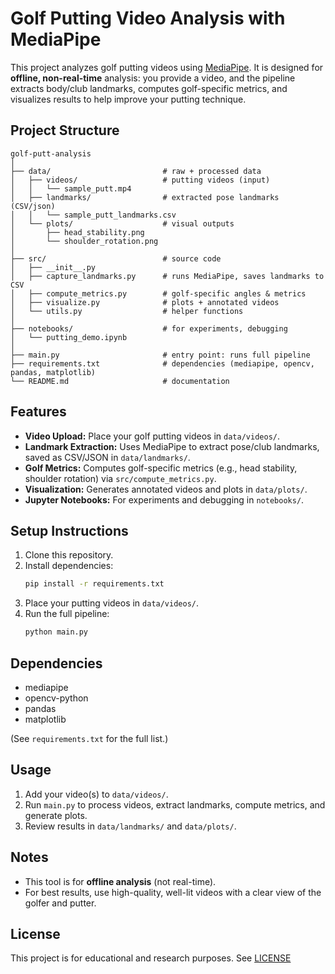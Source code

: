 # Golf Putting Video Analysis with MediaPipe

This project analyzes golf putting videos using [MediaPipe](https://mediapipe.dev/). It is designed for **offline, non-real-time** analysis: you provide a video, and the pipeline extracts body/club landmarks, computes golf-specific metrics, and visualizes results to help improve your putting technique.

## Project Structure

```
golf-putt-analysis
│
├── data/                         # raw + processed data
│   ├── videos/                   # putting videos (input)
│   │   └── sample_putt.mp4
│   ├── landmarks/                # extracted pose landmarks (CSV/json)
│   │   └── sample_putt_landmarks.csv
│   └── plots/                    # visual outputs
│       ├── head_stability.png
│       └── shoulder_rotation.png
│
├── src/                          # source code
│   ├── __init__.py
│   ├── capture_landmarks.py      # runs MediaPipe, saves landmarks to CSV
│   ├── compute_metrics.py        # golf-specific angles & metrics
│   ├── visualize.py              # plots + annotated videos
│   └── utils.py                  # helper functions
│
├── notebooks/                    # for experiments, debugging
│   └── putting_demo.ipynb
│
├── main.py                       # entry point: runs full pipeline
├── requirements.txt              # dependencies (mediapipe, opencv, pandas, matplotlib)
└── README.md                     # documentation
```

## Features

- **Video Upload:** Place your golf putting videos in `data/videos/`.
- **Landmark Extraction:** Uses MediaPipe to extract pose/club landmarks, saved as CSV/JSON in `data/landmarks/`.
- **Golf Metrics:** Computes golf-specific metrics (e.g., head stability, shoulder rotation) via `src/compute_metrics.py`.
- **Visualization:** Generates annotated videos and plots in `data/plots/`.
- **Jupyter Notebooks:** For experiments and debugging in `notebooks/`.

## Setup Instructions

1. Clone this repository.
2. Install dependencies:
    ```bash
    pip install -r requirements.txt
    ```
3. Place your putting videos in `data/videos/`.
4. Run the full pipeline:
    ```bash
    python main.py
    ```

## Dependencies

- mediapipe
- opencv-python
- pandas
- matplotlib

(See `requirements.txt` for the full list.)

## Usage

1. Add your video(s) to `data/videos/`.
2. Run `main.py` to process videos, extract landmarks, compute metrics, and generate plots.
3. Review results in `data/landmarks/` and `data/plots/`.

## Notes

- This tool is for **offline analysis** (not real-time).
- For best results, use high-quality, well-lit videos with a clear view of the golfer and putter.

## License

This project is for educational and research purposes. See [LICENSE](LICENSE)